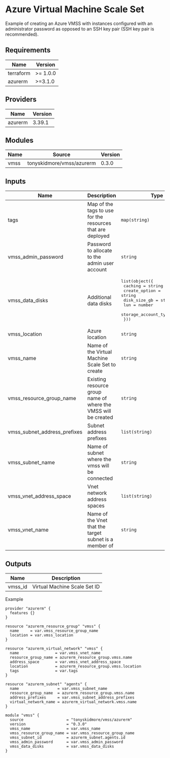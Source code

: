 # Azure Virtual Machine Scale Set

Example of creating an Azure VMSS with instances configured with an
administrator password as opposed to an SSH key pair
(SSH key pair is recommended).

<!-- BEGIN_TF_DOCS -->

## Requirements

| Name | Version |
|------|---------|
| terraform | >= 1.0.0 |
| azurerm | >=3.1.0 |
## Providers

| Name | Version |
|------|---------|
| azurerm | 3.39.1 |
## Modules

| Name | Source | Version |
|------|--------|---------|
| vmss | tonyskidmore/vmss/azurerm | 0.3.0 |
## Inputs

| Name | Description | Type | Default | Required |
|------|-------------|------|---------|:--------:|
| tags | Map of the tags to use for the resources that are deployed | `map(string)` | <pre>{<br>  "environment": "test",<br>  "project": "vmss"<br>}</pre> | no |
| vmss\_admin\_password | Password to allocate to the admin user account | `string` | n/a | yes |
| vmss\_data\_disks | Additional data disks | <pre>list(object({<br>    caching              = string<br>    create_option        = string<br>    disk_size_gb         = string<br>    lun                  = number<br>    storage_account_type = string<br>  }))</pre> | `[]` | no |
| vmss\_location | Azure location | `string` | n/a | yes |
| vmss\_name | Name of the Virtual Machine Scale Set to create | `string` | n/a | yes |
| vmss\_resource\_group\_name | Existing resource group name of where the VMSS will be created | `string` | n/a | yes |
| vmss\_subnet\_address\_prefixes | Subnet address prefixes | `list(string)` | n/a | yes |
| vmss\_subnet\_name | Name of subnet where the vmss will be connected | `string` | n/a | yes |
| vmss\_vnet\_address\_space | Vnet network address spaces | `list(string)` | n/a | yes |
| vmss\_vnet\_name | Name of the Vnet that the target subnet is a member of | `string` | n/a | yes |
## Outputs

| Name | Description |
|------|-------------|
| vmss\_id | Virtual Machine Scale Set ID |

Example

```hcl
provider "azurerm" {
  features {}
}

resource "azurerm_resource_group" "vmss" {
  name     = var.vmss_resource_group_name
  location = var.vmss_location
}

resource "azurerm_virtual_network" "vmss" {
  name                = var.vmss_vnet_name
  resource_group_name = azurerm_resource_group.vmss.name
  address_space       = var.vmss_vnet_address_space
  location            = azurerm_resource_group.vmss.location
  tags                = var.tags
}

resource "azurerm_subnet" "agents" {
  name                 = var.vmss_subnet_name
  resource_group_name  = azurerm_resource_group.vmss.name
  address_prefixes     = var.vmss_subnet_address_prefixes
  virtual_network_name = azurerm_virtual_network.vmss.name
}

module "vmss" {
  source                   = "tonyskidmore/vmss/azurerm"
  version                  = "0.3.0"
  vmss_name                = var.vmss_name
  vmss_resource_group_name = var.vmss_resource_group_name
  vmss_subnet_id           = azurerm_subnet.agents.id
  vmss_admin_password      = var.vmss_admin_password
  vmss_data_disks          = var.vmss_data_disks
}
```
<!-- END_TF_DOCS -->
